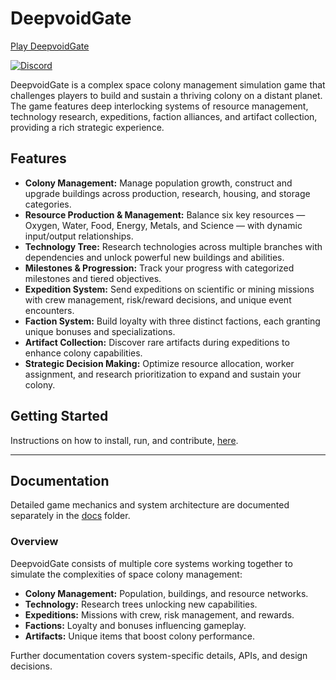 # DeepvoidGate

[Play DeepvoidGate](https://cloud.fern.fun/deepvoidgate/demo/)

[![Discord](https://img.shields.io/badge/Discord-5865F2?style=flat&logo=discord&logoColor=white)](https://discord.com/invite/JEbcXgaWzB)

DeepvoidGate is a complex space colony management simulation game that challenges players to build and sustain a thriving colony on a distant planet. The game features deep interlocking systems of resource management, technology research, expeditions, faction alliances, and artifact collection, providing a rich strategic experience.

## Features

- **Colony Management:** Manage population growth, construct and upgrade buildings across production, research, housing, and storage categories.
- **Resource Production & Management:** Balance six key resources — Oxygen, Water, Food, Energy, Metals, and Science — with dynamic input/output relationships.
- **Technology Tree:** Research technologies across multiple branches with dependencies and unlock powerful new buildings and abilities.
- **Milestones & Progression:** Track your progress with categorized milestones and tiered objectives.
- **Expedition System:** Send expeditions on scientific or mining missions with crew management, risk/reward decisions, and unique event encounters.
- **Faction System:** Build loyalty with three distinct factions, each granting unique bonuses and specializations.
- **Artifact Collection:** Discover rare artifacts during expeditions to enhance colony capabilities.
- **Strategic Decision Making:** Optimize resource allocation, worker assignment, and research prioritization to expand and sustain your colony.

## Getting Started

Instructions on how to install, run, and contribute, [here](/docs/instructions.md).

---

## Documentation

Detailed game mechanics and system architecture are documented separately in the [docs](/docs/docs.md) folder.

### Overview

DeepvoidGate consists of multiple core systems working together to simulate the complexities of space colony management:

- **Colony Management:** Population, buildings, and resource networks.
- **Technology:** Research trees unlocking new capabilities.
- **Expeditions:** Missions with crew, risk management, and rewards.
- **Factions:** Loyalty and bonuses influencing gameplay.
- **Artifacts:** Unique items that boost colony performance.

Further documentation covers system-specific details, APIs, and design decisions.
